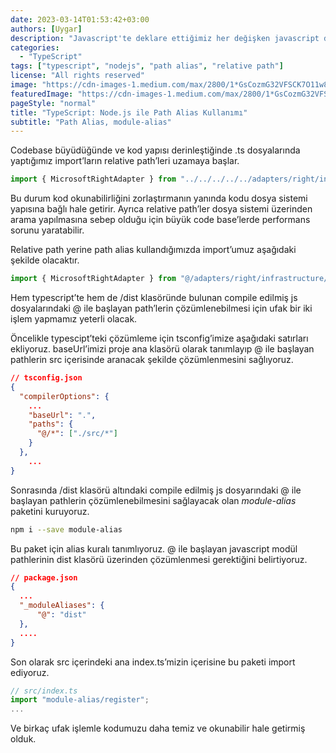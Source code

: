 ```yaml
---
date: 2023-03-14T01:53:42+03:00
authors: [Uygar]
description: "Javascript'te deklare ettiğimiz her değişken javascript değer evreninde bir değere sahip olur. Peki bu değerlerin tip kontrolü mekanizması nasıl çalışır?"
categories:
  - "TypeScript"
tags: ["typescript", "nodejs", "path alias", "relative path"]
license: "All rights reserved"
image: "https://cdn-images-1.medium.com/max/2800/1*GsCozmG32VFSCK7O11w8qg.jpeg"
featuredImage: "https://cdn-images-1.medium.com/max/2800/1*GsCozmG32VFSCK7O11w8qg.jpeg"
pageStyle: "normal"
title: "TypeScript: Node.js ile Path Alias Kullanımı"
subtitle: "Path Alias, module-alias"
---
```


Codebase büyüdüğünde ve kod yapısı derinleştiğinde .ts dosyalarında yaptığımız import’ların relative path’leri uzamaya başlar.
```typescript
import { MicrosoftRightAdapter } from "../../../../../adapters/right/infrastructure/api/microsoft/right.adapter.microsoft";
```
Bu durum kod okunabilirliğini zorlaştırmanın yanında kodu dosya sistemi yapısına bağlı hale getirir. Ayrıca relative path’ler dosya sistemi üzerinden arama yapılmasına sebep olduğu için büyük code base’lerde performans sorunu yaratabilir.

Relative path yerine path alias kullandığımızda import’umuz aşağıdaki şekilde olacaktır.
```typescript
import { MicrosoftRightAdapter } from "@/adapters/right/infrastructure/api/microsoft/right.adapter.microsoft";
```
Hem typescript’te hem de /dist klasöründe bulunan compile edilmiş js dosyalarındaki @ ile başlayan path’lerin çözümlenebilmesi için ufak bir iki işlem yapmamız yeterli olacak.

Öncelikle typescipt’teki çözümleme için tsconfig’imize aşağıdaki satırları ekliyoruz. baseUrl’imizi proje ana klasörü olarak tanımlayıp @ ile başlayan pathlerin src içerisinde aranacak şekilde çözümlenmesini sağlıyoruz.
```json
// tsconfig.json
{
  "compilerOptions": {
    ...
    "baseUrl": ".",
    "paths": {
      "@/*": ["./src/*"]
    }
  },
    ...
}
```
Sonrasında /dist klasörü altındaki compile edilmiş js dosyarındaki @ ile başlayan pathlerin çözümlenebilmesini sağlayacak olan *module-alias* paketini kuruyoruz.
```bash
npm i --save module-alias
```
Bu paket için alias kuralı tanımlıyoruz. @ ile başlayan javascript modül pathlerinin dist klasörü üzerinden çözümlenmesi gerektiğini belirtiyoruz.
```json
// package.json
{
  ...
  "_moduleAliases": {
      "@": "dist"
  },
  ....
}
```
Son olarak src içerindeki ana index.ts’mizin içerisine bu paketi import ediyoruz.
```typescript
// src/index.ts
import "module-alias/register";
...
```
Ve birkaç ufak işlemle kodumuzu daha temiz ve okunabilir hale getirmiş olduk.
